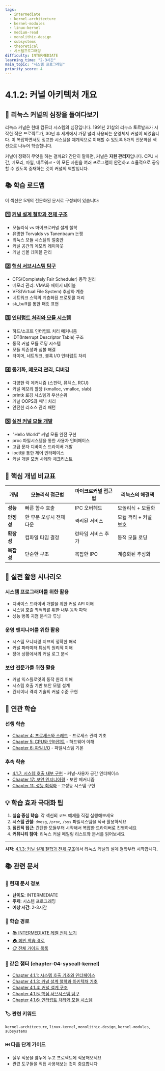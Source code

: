 ```yaml
---
tags:
  - intermediate
  - kernel-architecture
  - kernel-modules
  - linux-kernel
  - medium-read
  - monolithic-design
  - subsystems
  - theoretical
  - 시스템프로그래밍
difficulty: INTERMEDIATE
learning_time: "2-3시간"
main_topic: "시스템 프로그래밍"
priority_score: 4
---
```


# 4.1.2: 커널 아키텍처 개요

## 🎯 리눅스 커널의 심장을 들여다보기

리눅스 커널은 현대 컴퓨터 시스템의 심장입니다. 1991년 21살의 리누스 토르발즈가 시작한 작은 프로젝트가, 30년 후 세계에서 가장 널리 사용되는 운영체제 커널이 되었습니다. 이 복잡하면서도 정교한 시스템을 체계적으로 이해할 수 있도록 5개의 전문화된 섹션으로 나누어 학습합니다.

커널이 정확히 무엇을 하는 걸까요? 간단히 말하면, 커널은 **자원 관리자**입니다. CPU 시간, 메모리, 파일, 네트워크 - 이 모든 자원을 여러 프로그램이 안전하고 효율적으로 공유할 수 있도록 중재하는 것이 커널의 역할입니다.

## 📚 학습 로드맵

이 섹션은 5개의 전문화된 문서로 구성되어 있습니다:

### 1️⃣ [커널 설계 철학과 전체 구조](./04-01-03-kernel-design-philosophy.md)

- 모놀리식 vs 마이크로커널 설계 철학
- 유명한 Torvalds vs Tanenbaum 논쟁
- 리눅스 모듈 시스템의 절충안
- 커널 공간의 메모리 레이아웃
- 커널 심볼 테이블 관리

### 2️⃣ [핵심 서브시스템 탐구](./04-01-05-core-subsystems.md)

- CFS(Completely Fair Scheduler) 동작 원리
- 메모리 관리: VMA와 페이지 테이블
- VFS(Virtual File System) 추상화 계층
- 네트워크 스택의 계층화된 프로토콜 처리
- sk_buff를 통한 패킷 표현

### 3️⃣ [인터럽트 처리와 모듈 시스템](./04-01-06-interrupt-module-system.md)

- 하드/소프트 인터럽트 처리 메커니즘
- IDT(Interrupt Descriptor Table) 구조
- 동적 커널 모듈 로딩 시스템
- 모듈 의존성과 심볼 해결
- 타이머, 네트워크, 블록 I/O 인터럽트 처리

### 4️⃣ [동기화, 메모리 관리, 디버깅](./04-05-01-sync-memory-debug.md)

- 다양한 락 메커니즘 (스핀락, 뮤텍스, RCU)
- 커널 메모리 할당 (kmalloc, vmalloc, slab)
- printk 로깅 시스템과 우선순위
- 커널 OOPS와 패닉 처리
- 안전한 리소스 관리 패턴

### 5️⃣ [실전 커널 모듈 개발](./04-06-01-practical-kernel-module.md)

- "Hello World" 커널 모듈 완전 구현
- proc 파일시스템을 통한 사용자 인터페이스
- 고급 문자 디바이스 드라이버 개발
- ioctl을 통한 제어 인터페이스
- 커널 개발 모범 사례와 체크리스트

## 🎯 핵심 개념 비교표

| 개념 | 모놀리식 접근법 | 마이크로커널 접근법 | 리눅스의 해결책 |
|------|----------------|-------------------|----------------|
| **성능** | 빠른 함수 호출 | IPC 오버헤드 | 모놀리식 + 모듈화 |
| **안정성** | 한 부분 오류시 전체 다운 | 격리된 서비스 | 모듈 격리 + 커널 보호 |
| **확장성** | 컴파일 타임 결정 | 런타임 서비스 추가 | 동적 모듈 로딩 |
| **복잡성** | 단순한 구조 | 복잡한 IPC | 계층화된 추상화 |

## 🚀 실전 활용 시나리오

### 시스템 프로그래머를 위한 활용

- 디바이스 드라이버 개발을 위한 커널 API 이해
- 시스템 호출 최적화를 위한 내부 동작 파악
- 성능 병목 지점 분석과 튜닝

### 운영 엔지니어를 위한 활용

- 시스템 모니터링 지표의 정확한 해석
- 커널 파라미터 튜닝의 원리적 이해
- 장애 상황에서의 커널 로그 분석

### 보안 전문가를 위한 활용

- 커널 익스플로잇의 동작 원리 이해
- 시스템 호출 기반 보안 모델 설계
- 컨테이너 격리 기술의 커널 수준 구현

## 🔗 연관 학습

### 선행 학습

- [Chapter 4: 프로세스와 스레드](../chapter-01-process-thread/) - 프로세스 관리 기초
- [Chapter 5: CPU와 인터럽트](../chapter-02-cpu-interrupt/) - 하드웨어 이해
- [Chapter 6: 파일 I/O](../chapter-06-file-io/) - 파일시스템 기본

### 후속 학습

- [4.1.7: 시스템 호출 내부 구현](./04-01-07-system-call-implementation.md) - 커널-사용자 공간 인터페이스
- [Chapter 17: 보안 엔지니어링](../chapter-17-security-engineering/) - 보안 메커니즘
- [Chapter 11: 성능 최적화](../chapter-11-performance-optimization/) - 고성능 시스템 구현

## 💡 학습 효과 극대화 팁

1. **실습 중심 학습**: 각 섹션의 코드 예제를 직접 실행해보세요
2. **시스템 관찰**: `dmesg`, `/proc`, `/sys` 파일시스템을 적극 활용하세요
3. **점진적 접근**: 간단한 모듈부터 시작해서 복잡한 드라이버로 진행하세요
4. **커뮤니티 참여**: 리눅스 커널 메일링 리스트와 문서를 읽어보세요

---

**시작**: [4.1.3: 커널 설계 철학과 전체 구조](./04-01-03-kernel-design-philosophy.md)에서 리눅스 커널의 설계 철학부터 시작합니다.

## 📚 관련 문서

### 📖 현재 문서 정보

- **난이도**: INTERMEDIATE
- **주제**: 시스템 프로그래밍
- **예상 시간**: 2-3시간

### 🎯 학습 경로

- [📚 INTERMEDIATE 레벨 전체 보기](../learning-paths/intermediate/)
- [🏠 메인 학습 경로](../learning-paths/)
- [📋 전체 가이드 목록](../README.md)

### 📂 같은 챕터 (chapter-04-syscall-kernel)

- [Chapter 4.1.1: 시스템 호출 기초와 인터페이스](./04-01-01-system-call-basics.md)
- [Chapter 4.1.3: 커널 설계 철학과 아키텍처 기초](./04-01-03-kernel-design-philosophy.md)
- [Chapter 4.1.4: 커널 설계 구조](./04-01-04-kernel-design-structure.md)
- [Chapter 4.1.5: 핵심 서브시스템 탐구](./04-01-05-core-subsystems.md)
- [Chapter 4.1.6: 인터럽트 처리와 모듈 시스템](./04-01-06-interrupt-module-system.md)

### 🏷️ 관련 키워드

`kernel-architecture`, `linux-kernel`, `monolithic-design`, `kernel-modules`, `subsystems`

### ⏭️ 다음 단계 가이드

- 실무 적용을 염두에 두고 프로젝트에 적용해보세요
- 관련 도구들을 직접 사용해보는 것이 중요합니다
